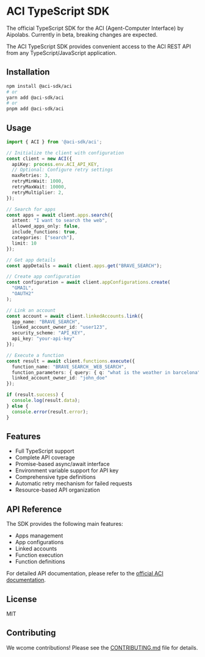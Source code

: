 # ACI TypeScript SDK

The official TypeScript SDK for the ACI (Agent-Computer Interface) by Aipolabs. Currently in beta, breaking changes are expected.

The ACI TypeScript SDK provides convenient access to the ACI REST API from any TypeScript/JavaScript application.

## Installation

```bash
npm install @aci-sdk/aci
# or
yarn add @aci-sdk/aci
# or
pnpm add @aci-sdk/aci
```

## Usage

```typescript
import { ACI } from '@aci-sdk/aci';

// Initialize the client with configuration
const client = new ACI({
  apiKey: process.env.ACI_API_KEY,
  // Optional: Configure retry settings
  maxRetries: 3,
  retryMinWait: 1000,
  retryMaxWait: 10000,
  retryMultiplier: 2,
});

// Search for apps
const apps = await client.apps.search({
  intent: "I want to search the web",
  allowed_apps_only: false,
  include_functions: true,
  categories: ["search"],
  limit: 10
});

// Get app details
const appDetails = await client.apps.get("BRAVE_SEARCH");

// Create app configuration
const configuration = await client.appConfigurations.create(
  "GMAIL",
  "OAUTH2"
);

// Link an account
const account = await client.linkedAccounts.link({
  app_name: "BRAVE_SEARCH",
  linked_account_owner_id: "user123",
  security_scheme: "API_KEY",
  api_key: "your-api-key"
});

// Execute a function
const result = await client.functions.execute({
  function_name: "BRAVE_SEARCH__WEB_SEARCH",
  function_parameters: { query: { q: "what is the weather in barcelona" } },
  linked_account_owner_id: "john_doe"
});

if (result.success) {
  console.log(result.data);
} else {
  console.error(result.error);
}
```

## Features

- Full TypeScript support
- Complete API coverage
- Promise-based async/await interface
- Environment variable support for API key
- Comprehensive type definitions
- Automatic retry mechanism for failed requests
- Resource-based API organization

## API Reference

The SDK provides the following main features:

- Apps management
- App configurations
- Linked accounts
- Function execution
- Function definitions

For detailed API documentation, please refer to the [official ACI documentation](https://docs.aci.dev).

## License

MIT

## Contributing

We wcome contributions! Please see the [CONTRIBUTING.md](CONTRIBUTING.md) file for details.
